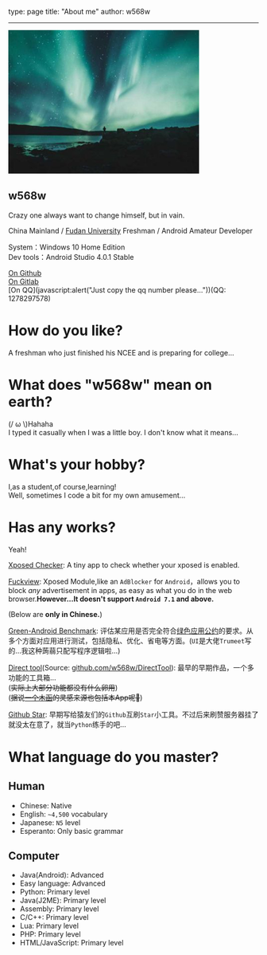 type: page
title: "About me"
author: w568w

---
![Photo by Luke Stackpoole on Unsplash](images/luke-stackpoole-540158-unsplash.jpg)

## w568w

Crazy one always want to change himself, but in vain.

China Mainland / [Fudan University](https://www.fudan.edu.cn/en/) Freshman / Android Amateur Developer  

System：Windows 10 Home Edition   
Dev tools：Android Studio 4.0.1 Stable

  
[On Github](https://github.com/w568w/)   
[On Gitlab](https://gitlab.com/w568w)  
[On QQ](javascript:alert(\"Just copy the qq number please...\"))(QQ: 1278297578)  

# How do you like?
A freshman who just finished his NCEE and is preparing for college... 
# What does "w568w" mean on earth?
(/ ω \\)Hahaha  
I typed it casually when I was a little boy. I don't know what it means...
# What's your hobby?
I,as a student,of course,learning!  
Well, sometimes I code a bit for my own amusement...   
# Has any works?
Yeah!   
 
[Xposed Checker](https://www.coolapk.com/apk/190247): A tiny app to check whether your xposed is enabled.  
  
[Fuckview](https://github.com/w568w/fuckView): Xposed Module,like an `AdBlocker` for `Android`，allows you to block _any_  advertisement in apps, as easy as what you do in the web browser.**However...It doesn't support `Android 7.1` and above.**  
   
(Below are **only in Chinese.**)  

[Green-Android Benchmark](https://www.coolapk.com/apk/ml.qingsu.greenrunner): 评估某应用是否完全符合[绿色应用公约](https://green-android.org/)的要求。从多个方面对应用进行测试，包括隐私、优化、省电等方面。(`UI`是大佬`Trumeet`写的…我这种蒟蒻只配写程序逻辑啦…)  
   
[Direct tool](http://mip.mdpda.com/app/apk7234235.html)(Source: [github.com/w568w/DirectTool](https://github.com/w568w/DirectTool)): 最早的早期作品，一个多功能的工具箱…  
(~~实际上大部分功能都没有什么卵用~~)  
(~~据说[一个木函](https://www.coolapk.com/apk/com.One.WoodenLetter)的灵感来源也包括本App呢🙈~~)  
  
[Github Star](https://github.com/w568w/GitHubStar): 早期写给猿友们的`Github`互刷`Star`小工具。不过后来刷赞服务器挂了就没太在意了，就当`Python`练手的吧…  

# What language do you master?
## Human
- Chinese: Native
- English: `~4,500` vocabulary
- Japanese: `N5` level
- Esperanto: Only basic grammar 
   
## Computer
- Java(Android): Advanced
- Easy language: Advanced
- Python: Primary level
- Java(J2ME): Primary level
- Assembly: Primary level
- C/C++: Primary level
- Lua: Primary level
- PHP: Primary level
- HTML/JavaScript: Primary level